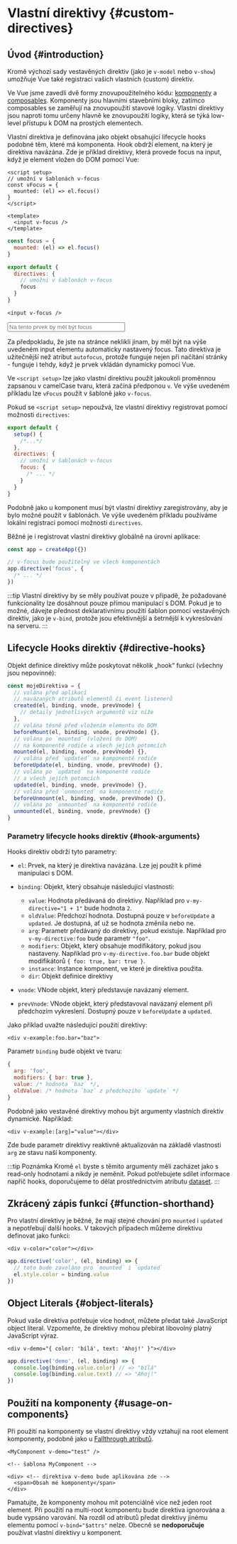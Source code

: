 # Vlastní direktivy {#custom-directives}

<script setup>
const vFocus = {
  mounted: el => {
    el.focus()
  }
}
</script>

## Úvod {#introduction}

Kromě výchozí sady vestavěných direktiv (jako je `v-model` nebo `v-show`) umožňuje Vue také registraci vašich vlastních (custom) direktiv.

Ve Vue jsme zavedli dvě formy znovupoužitelného kódu: [komponenty](/guide/essentials/component-basics) a [composables](./composables). Komponenty jsou hlavními stavebními bloky, zatímco composables se zaměřují na znovupoužití stavové logiky. Vlastní direktivy jsou naproti tomu určeny hlavně ke znovupoužití logiky, která se týká low-level přístupu k DOM na prostých elementech.

Vlastní direktiva je definována jako objekt obsahující lifecycle hooks podobné těm, které má komponenta. Hook obdrží element, na který je direktiva navázána. Zde je příklad direktivy, která provede focus na input, když je element vložen do DOM pomocí Vue:

<div class="composition-api">

```vue
<script setup>
// umožní v šablonách v-focus
const vFocus = {
  mounted: (el) => el.focus()
}
</script>

<template>
  <input v-focus />
</template>
```

</div>

<div class="options-api">

```js
const focus = {
  mounted: (el) => el.focus()
}

export default {
  directives: {
    // umožní v šablonách v-focus
    focus
  }
}
```

```vue-html
<input v-focus />
```

</div>

<div class="demo">
  <input v-focus placeholder="Na tento prvek by měl být focus" style="width:265px" />
</div>

Za předpokladu, že jste na stránce neklikli jinam, by měl být na výše uvedeném input elementu automaticky nastavený focus. Tato direktiva je užitečnější než atribut `autofocus`, protože funguje nejen při načítání stránky - funguje i tehdy, když je prvek vkládán dynamicky pomocí Vue.

<div class="composition-api">

Ve `<script setup>` lze jako vlastní direktivu použít jakoukoli proměnnou zapsanou v&nbsp;camelCase tvaru, která začíná předponou `v`. Ve výše uvedeném příkladu lze `vFocus` použít v šabloně jako `v-focus`.

Pokud se `<script setup>` nepoužvá, lze vlastní direktivy registrovat pomocí možnosti `directives`:

```js
export default {
  setup() {
    /*...*/
  },
  directives: {
    // umožní v šablonách v-focus
    focus: {
      /* ... */
    }
  }
}
```

</div>

<div class="options-api">

Podobně jako u komponent musí být vlastní direktivy zaregistrovány, aby je bylo možné použít v šablonách. Ve výše uvedeném příkladu používáme lokální registraci pomocí možnosti `directives`.

</div>

Běžné je i registrovat vlastní direktivy globálně na úrovni aplikace:

```js
const app = createApp({})

// v-focus bude použitelný ve všech komponentách
app.directive('focus', {
  /* ... */
})
```

:::tip
Vlastní direktivy by se měly používat pouze v případě, že požadované funkcionality lze dosáhnout pouze přímou manipulací s DOM. Pokud je to možné, dávejte přednost deklarativnímu použití šablon pomocí vestavěných direktiv, jako je `v-bind`, protože jsou efektivnější a šetrnější k vykreslování na serveru.
:::

## Lifecycle Hooks direktiv {#directive-hooks}

Objekt definice direktivy může poskytovat několik „hook“ funkcí (všechny jsou nepovinné):

```js
const mojeDirektiva = {
  // volána před aplikací
  // navázaných atributů elementů či event listenerů
  created(el, binding, vnode, prevVnode) {
    // detaily jednotlivých argumentů viz níže
  },
  // volána těsně před vložením elementu do DOM
  beforeMount(el, binding, vnode, prevVnode) {},
  // volána po `mounted` (vložení do DOM) 
  // na komponentě rodiče a všech jejích potomcích
  mounted(el, binding, vnode, prevVnode) {},
  // volána před `updated` na komponentě rodiče
  beforeUpdate(el, binding, vnode, prevVnode) {},
  // volána po `updated` na komponentě rodiče
  // a všech jejích potomcích
  updated(el, binding, vnode, prevVnode) {},
  // volána před `unmounted` na komponentě rodiče
  beforeUnmount(el, binding, vnode, prevVnode) {},
  // volána po `unmounted` na komponentě rodiče
  unmounted(el, binding, vnode, prevVnode) {}
}
```

### Parametry lifecycle hooks direktiv {#hook-arguments}

Hooks direktiv obdrží tyto parametry:

- `el`: Prvek, na který je direktiva navázána. Lze jej použít k přímé manipulaci s DOM.

- `binding`: Objekt, který obsahuje následující vlastnosti:

  - `value`: Hodnota předávaná do direktivy. Například pro `v-my-directive="1 + 1"` bude hodnota `2`.
  - `oldValue`: Předchozí hodnota. Dostupná pouze v `beforeUpdate` a `updated`. Je dostupná, ať už se hodnota změnila nebo ne.
  - `arg`: Parametr předávaný do direktivy, pokud existuje. Například pro `v-my-directive:foo` bude parametr `"foo"`.
  - `modifiers`: Objekt, který obsahuje modifikátory, pokud jsou nastaveny. Například pro `v-my-directive.foo.bar` bude objekt modifikátorů `{ foo: true, bar: true }`.
  - `instance`: Instance komponent, ve které je direktiva použita.
  - `dir`: Objekt definice direktivy

- `vnode`: VNode objekt, který představuje navázaný element.
- `prevVnode`: VNode objekt, který představoval navázaný element při předchozím vykreslení. Dostupný pouze v `beforeUpdate` a `updated`.

Jako příklad uvažte následující použití direktivy:

```vue-html
<div v-example:foo.bar="baz">
```

Parametr `binding` bude objekt ve tvaru:

```js
{
  arg: 'foo',
  modifiers: { bar: true },
  value: /* hodnota `baz` */,
  oldValue: /* hodnota `baz` z předchozího `update` */
}
```

Podobně jako vestavěné direktivy mohou být argumenty vlastních direktiv dynamické. Například:

```vue-html
<div v-example:[arg]="value"></div>
```

Zde bude parametr direktivy reaktivně aktualizován na základě vlastnosti `arg` ze stavu naší komponenty.

:::tip Poznámka
Kromě `el` byste s těmito argumenty měli zacházet jako s read-only hodnotami a nikdy je neměnit. Pokud potřebujete sdílet informace napříč hooks, doporučujeme to dělat prostřednictvím atributu [dataset](https://developer.mozilla.org/en-US/docs/Web/API/HTMLElement/dataset).
:::

## Zkrácený zápis funkcí {#function-shorthand}

Pro vlastní direktivy je běžné, že mají stejné chování pro `mounted` i `updated` a&nbsp;nepotřebují další hooks. V takových případech můžeme direktivu definovat jako funkci:

```vue-html
<div v-color="color"></div>
```

```js
app.directive('color', (el, binding) => {
  // toto bude zavoláno pro `mounted` i `updated`
  el.style.color = binding.value
})
```

## Object Literals {#object-literals}

Pokud vaše direktiva potřebuje více hodnot, můžete předat také JavaScript object literal. Vzpomeňte, že direktivy mohou přebírat libovolný platný JavaScript výraz.

```vue-html
<div v-demo="{ color: 'bílá', text: 'Ahoj!' }"></div>
```

```js
app.directive('demo', (el, binding) => {
  console.log(binding.value.color) // => "bílá"
  console.log(binding.value.text) // => "Ahoj!"
})
```

## Použití na komponenty {#usage-on-components}

Při použití na komponenty se vlastní direktivy vždy vztahují na root element komponenty, podobně jako u [Fallthrough atributů](/guide/components/attrs).

```vue-html
<MyComponent v-demo="test" />
```

```vue-html
<!-- šablona MyComponent -->

<div> <!-- direktiva v-demo bude aplikována zde -->
  <span>Obsah mé komponenty</span>
</div>
```

Pamatujte, že komponenty mohou mít potenciálně více než jeden root element. Při použití na multi-root komponentu bude direktiva ignorována a bude vypsáno varování. Na rozdíl od atributů předat direktivy jinému elementu pomocí `v-bind="$attrs"` nelze. Obecně se **nedoporučuje** používat vlastní direktivy u komponent.
